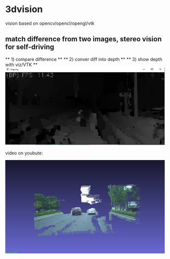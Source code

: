 # 3dvision
 vision based on opencv/opencl/opengl/vtk
 
##  match difference from two images, stereo vision for self-driving
** 1) compare difference **
** 2) conver diff into depth **
** 3) show depth with viz/VTK **
 ![GitHub Logo](https://github.com/choybeen/3dvision/blob/main/depth_stereo/Captured3.JPG?raw=true)
 
 
 video on youbute:
 
 [![Fibonacci RMI Java EE](https://github.com/choybeen/3dvision/blob/main/depth_stereo/Captured4.JPG?raw=true)](https://youtu.be/OIW2UMj6u9w)
